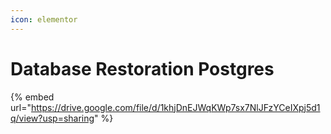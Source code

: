 ```yaml
---
icon: elementor
---
```


# Database Restoration Postgres



{% embed url="https://drive.google.com/file/d/1khjDnEJWqKWp7sx7NlJFzYCeIXpj5d1q/view?usp=sharing" %}
